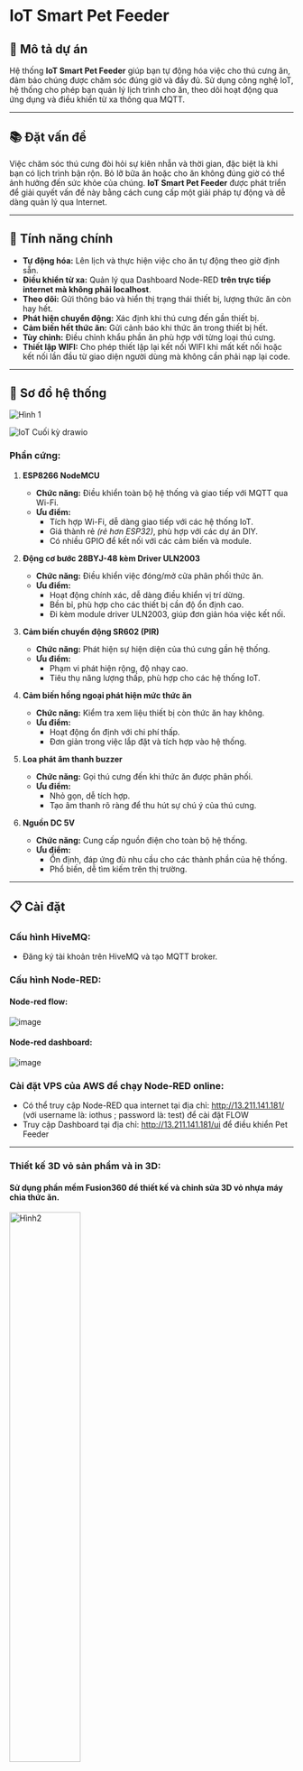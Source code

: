# IoT Smart Pet Feeder

## 🐾 Mô tả dự án


Hệ thống **IoT Smart Pet Feeder** giúp bạn tự động hóa việc cho thú cưng ăn, đảm bảo chúng được chăm sóc đúng giờ và đầy đủ. Sử dụng công nghệ IoT, hệ thống cho phép bạn quản lý lịch trình cho ăn, theo dõi hoạt động qua ứng dụng và điều khiển từ xa thông qua MQTT.

---

## 📚 Đặt vấn đề

Việc chăm sóc thú cưng đòi hỏi sự kiên nhẫn và thời gian, đặc biệt là khi bạn có lịch trình bận rộn. Bỏ lỡ bữa ăn hoặc cho ăn không đúng giờ có thể ảnh hưởng đến sức khỏe của chúng. **IoT Smart Pet Feeder** được phát triển để giải quyết vấn đề này bằng cách cung cấp một giải pháp tự động và dễ dàng quản lý qua Internet.

---
## 🌟 Tính năng chính

- **Tự động hóa:** Lên lịch và thực hiện việc cho ăn tự động theo giờ định sẵn.
- **Điều khiển từ xa:** Quản lý qua Dashboard Node-RED **trên trực tiếp internet mà không phải localhost**.
- **Theo dõi:** Gửi thông báo và hiển thị trạng thái thiết bị, lượng thức ăn còn hay hết.
- **Phát hiện chuyển động:** Xác định khi thú cưng đến gần thiết bị.
- **Cảm biến hết thức ăn:** Gửi cảnh báo khi thức ăn trong thiết bị hết.
- **Tùy chỉnh:** Điều chỉnh khẩu phần ăn phù hợp với từng loại thú cưng.
- **Thiết lập WIFI:** Cho phép thiết lập lại kết nối WIFI khi mất kết nối hoặc kết nối lần đầu từ giao diện người dùng mà không cần phải nạp lại code.

---
## 🔧 Sơ đồ hệ thống

![Hình 1](https://github.com/user-attachments/assets/7dcd48c7-1a83-4ef8-9ced-e5b2e1b9362a)

![IoT Cuối kỳ drawio](https://github.com/user-attachments/assets/75d7d6ad-598a-42d2-a314-8813c8f87721)


### **Phần cứng:**
  1. **ESP8266 NodeMCU**
     - **Chức năng:** Điều khiển toàn bộ hệ thống và giao tiếp với MQTT qua Wi-Fi.
     - **Ưu điểm:**
       - Tích hợp Wi-Fi, dễ dàng giao tiếp với các hệ thống IoT.
       - Giá thành rẻ *(rẻ hơn ESP32)*, phù hợp với các dự án DIY.
       - Có nhiều GPIO để kết nối với các cảm biến và module.
  
  2. **Động cơ bước 28BYJ-48 kèm Driver ULN2003**
     - **Chức năng:** Điều khiển việc đóng/mở cửa phân phối thức ăn.
     - **Ưu điểm:**
       - Hoạt động chính xác, dễ dàng điều khiển vị trí dừng.
       - Bền bỉ, phù hợp cho các thiết bị cần độ ổn định cao.
       - Đi kèm module driver ULN2003, giúp đơn giản hóa việc kết nối.
  
  3. **Cảm biến chuyển động SR602 (PIR)**
     - **Chức năng:** Phát hiện sự hiện diện của thú cưng gần hệ thống.
     - **Ưu điểm:**
       - Phạm vi phát hiện rộng, độ nhạy cao.
       - Tiêu thụ năng lượng thấp, phù hợp cho các hệ thống IoT.
  
  4. **Cảm biến hồng ngoại phát hiện mức thức ăn**
     - **Chức năng:** Kiểm tra xem liệu thiết bị còn thức ăn hay không.
     - **Ưu điểm:**
       - Hoạt động ổn định với chi phí thấp.
       - Đơn giản trong việc lắp đặt và tích hợp vào hệ thống.
  
  5. **Loa phát âm thanh buzzer**
     - **Chức năng:** Gọi thú cưng đến khi thức ăn được phân phối.
     - **Ưu điểm:**
       - Nhỏ gọn, dễ tích hợp.
       - Tạo âm thanh rõ ràng để thu hút sự chú ý của thú cưng.
  
  6. **Nguồn DC 5V**
     - **Chức năng:** Cung cấp nguồn điện cho toàn bộ hệ thống.
     - **Ưu điểm:**
       - Ổn định, đáp ứng đủ nhu cầu cho các thành phần của hệ thống.
       - Phổ biến, dễ tìm kiếm trên thị trường.
---

## 📋 Cài đặt
### **Cấu hình HiveMQ:**
   - Đăng ký tài khoản trên HiveMQ và tạo MQTT broker.

### **Cấu hình Node-RED:**
   #### Node-red flow:
![image](https://github.com/user-attachments/assets/f2054c4b-0220-42ec-a691-3539164e77ec)

  #### Node-red dashboard:

![image](https://github.com/user-attachments/assets/540298f1-5b4e-401b-9ddb-39e3640384fb)

### **Cài đặt VPS của AWS để chạy Node-RED online:**
- Có thể truy cập Node-RED qua internet tại địa chỉ: http://13.211.141.181/ (với username là: iothus ; password là: test) để cài đặt FLOW
- Truy cập Dashboard tại địa chỉ: http://13.211.141.181/ui để điều khiển Pet Feeder
---
### **Thiết kế 3D vỏ sản phẩm và in 3D:**
  #### Sử dụng phần mềm Fusion360 để thiết kế và chỉnh sửa 3D vỏ nhựa máy chia thức ăn.
  <img src="https://github.com/user-attachments/assets/e2aadc0b-d4b1-48f4-824c-9c4572de8ecd" alt="Hình2" style="width:50%;"/>
  
  #### Sử dụng máy in 3D Adventurer 3 của Bộ môn Vật lý Vô tuyến tại phòng 216T1 để in sản phẩm:
<div style="display: flex; justify-content: space-around; align-items: center;">
  <img src="https://github.com/user-attachments/assets/4722b124-6102-4569-b5bb-fdd0734ac458" alt="in1" style="width:30%;"/>
  <img src="https://github.com/user-attachments/assets/09b625db-04c1-4013-9cf3-0b999e962f60" alt="in2" style="width:40%;"/>
</div>


## 🚀 Kết quả

### Hình ảnh và video

#### **Hình ảnh:**

<div style="display: flex; justify-content: space-around; align-items: center;">
  <img src="https://github.com/user-attachments/assets/42d2a9bb-51b6-4995-92da-717397ffee21" alt="in1" style="width:40%;"/>
  <img src="https://github.com/user-attachments/assets/ade77069-55f4-484f-87a9-965f3b8eed07" alt="in2" style="width:40%;"/>
</div>
Hai LED hồng ngoại 2 bên hông để nhận biết thức ăn trong khoang còn hay hết
 <img src="https://github.com/user-attachments/assets/e0885c8c-2cc7-4e56-830c-04ea8858911c" alt="Hình2" style="width:50%;"/>

#### **Video minh họa**

  - Khi thực hiện thao tác **FEED**, động cơ bước sẽ quay và đẩy thức ăn rơi ra đúng như thiết kế.

https://github.com/user-attachments/assets/feaa2fb4-077a-4e90-951a-47a378171afe

https://github.com/user-attachments/assets/5a313223-d1bd-4bd8-b4c5-cf93267f7ea4

https://github.com/user-attachments/assets/1c2c6d76-e61f-4aba-88f7-5c3c63dd4b51

### Kết quả đạt được

- 

